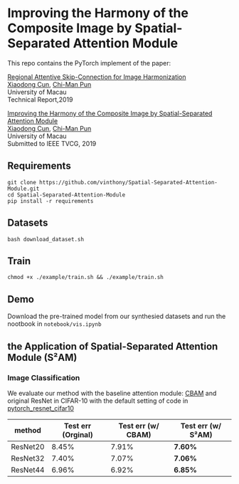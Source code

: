# Improving the Harmony of the Composite Image by Spatial-Separated Attention Module

This repo contains the PyTorch implement of the paper:

[Regional Attentive Skip-Connection for Image Harmonization]()<br>
[Xiaodong Cun](), [Chi-Man Pun]()<br>
University of Macau<br>
Technical Report,2019

[Improving the Harmony of the Composite Image by Spatial-Separated Attention Module]()<br>
[Xiaodong Cun](), [Chi-Man Pun]()<br>
University of Macau<br>
Submitted to IEEE TVCG, 2019

## Requirements

```
git clone https://github.com/vinthony/Spatial-Separated-Attention-Module.git
cd Spatial-Separated-Attention-Module
pip install -r requirements
```

## Datasets

```
bash download_dataset.sh
```

## Train

```
chmod +x ./example/train.sh && ./example/train.sh
```

## Demo
Download the pre-trained model from our synthesied datasets and run the nootbook in `notebook/vis.ipynb`

## the Application of Spatial-Separated Attention Module (S²AM)

### Image Classification

We evaluate our method with the baseline attention module: [CBAM](https://arxiv.org/abs/1807.06521) and original ResNet in CIFAR-10 with the default setting of code in [pytorch_resnet_cifar10](https://github.com/akamaster/pytorch_resnet_cifar10)

| method | Test err (Orginal) | Test err (w/ CBAM) | **Test err (w/ S²AM)**|
| -- | -- | -- | -- |
| ResNet20 | 8.45% | 7.91% | **7.60%** |
| ResNet32 | 7.40% | 7.07% | **7.06%** |
| ResNet44 | 6.96% | 6.92% | **6.85%** |






